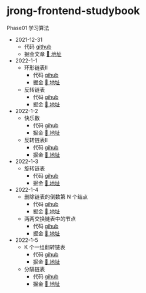 # jrong-frontend-studybook

Phase01 学习算法

- 2021-12-31
  - 代码 [github](https://github.com/yanzefeng/jrong-frontend-studybook/blob/main/leetcode/linked-list-cycle.js)
  - 掘金文章 [🔗 地址](https://juejin.cn/post/7047914613605826574/)
- 2022-1-1
  - 环形链表II
    - 代码 [gihub](https://github.com/yanzefeng/jrong-frontend-studybook/blob/main/leetcode/detectCycle.js)
    - 掘金 [🔗 地址](https://juejin.cn/post/7048213335703027720)
  - 反转链表
    - 代码 [gihub](https://github.com/yanzefeng/jrong-frontend-studybook/blob/main/leetcode/206.%20%E5%8F%8D%E8%BD%AC%E9%93%BE%E8%A1%A8.js)
    - 掘金 [🔗 地址](https://juejin.cn/post/7048238537036496910)
- 2022-1-2
  - 快乐数
    - 代码 [gihub](https://github.com/yanzefeng/jrong-frontend-studybook/blob/main/leetcode/isHappy.js)
    - 掘金 [🔗 地址](https://juejin.cn/post/7048633212607660045)
  - 反转链表II
    - 代码 [gihub](https://github.com/yanzefeng/jrong-frontend-studybook/blob/main/leetcode/reverseListII.js)
    - 掘金 [🔗 地址](https://juejin.cn/post/7048641160935407653)
- 2022-1-3
  - 旋转链表
    - 代码 [gihub](https://github.com/yanzefeng/jrong-frontend-studybook/blob/main/leetcode/61.%20%E6%97%8B%E8%BD%AC%E9%93%BE%E8%A1%A8.js)
    - 掘金 [🔗 地址](https://juejin.cn/post/7048977805643612197)
- 2022-1-4
  - 删除链表的倒数第 N 个结点
    - 代码 [gihub](https://github.com/yanzefeng/jrong-frontend-studybook/blob/main/leetcode/19.%20%E5%88%A0%E9%99%A4%E9%93%BE%E8%A1%A8%E7%9A%84%E5%80%92%E6%95%B0%E7%AC%AC%20N%20%E4%B8%AA%E7%BB%93%E7%82%B9.js)
    - 掘金 [🔗 地址](https://juejin.cn/post/7049385114697990180)
  - 两两交换链表中的节点
    - 代码 [gihub](https://github.com/yanzefeng/jrong-frontend-studybook/blob/main/leetcode/24.%20%E4%B8%A4%E4%B8%A4%E4%BA%A4%E6%8D%A2%E9%93%BE%E8%A1%A8%E4%B8%AD%E7%9A%84%E8%8A%82%E7%82%B9.js)
    - 掘金 [🔗 地址](https://juejin.cn/post/7049381634545549325)
- 2022-1-5
  - K 个一组翻转链表
    - 代码 [gihub](https://github.com/yanzefeng/jrong-frontend-studybook/blob/main/leetcode/25.%20K%20%E4%B8%AA%E4%B8%80%E7%BB%84%E7%BF%BB%E8%BD%AC%E9%93%BE%E8%A1%A8.js)
    - 掘金 [🔗 地址](https://juejin.cn/post/7049630343564886024)
  - 分隔链表
    - 代码 [gihub](https://github.com/yanzefeng/jrong-frontend-studybook/blob/main/leetcode/86.%20%E5%88%86%E9%9A%94%E9%93%BE%E8%A1%A8)
    - 掘金 [🔗 地址](https://juejin.cn/post/7049739503875031076)
